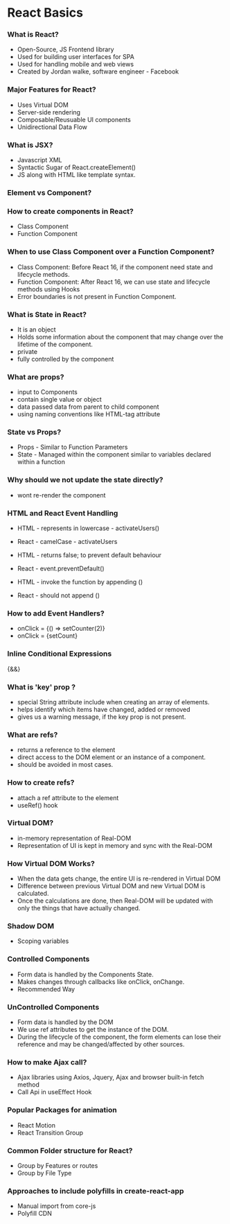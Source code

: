# React Basics

### What is React?
- Open-Source, JS Frontend library 
- Used for building user interfaces for SPA
- Used for handling mobile and web views
- Created by Jordan walke, software engineer - Facebook

### Major Features for React?
- Uses Virtual DOM 
- Server-side rendering 
- Composable/Reusuable UI components
- Unidirectional Data Flow

### What is JSX?
- Javascript XML
- Syntactic Sugar of React.createElement()
- JS along with HTML like template syntax.

### Element vs Component?

### How to create components in React?
- Class Component
- Function Component

### When to use Class Component over a Function Component?
- Class Component: Before React 16, if the component need state and lifecycle methods.
- Function Component: After React 16, we can use state and lifecycle methods using Hooks
- Error boundaries is not present in Function Component.

### What is State in React?
- It is an object
- Holds some information about the component that may change over the lifetime of the component.
- private 
- fully controlled by the component

### What are props?
- input to Components
- contain single value or object
- data passed data from parent to child component
- using naming conventions like HTML-tag attribute

### State vs Props?
- Props - Similar to Function Parameters
- State - Managed within the component similar to variables declared within a function

### Why should we not update the state directly?
- wont re-render the component

### HTML and React Event Handling 
- HTML - represents in lowercase - activateUsers()
- React - camelCase - activateUsers

- HTML - returns false; to prevent default behaviour
- React - event.preventDefault()

- HTML - invoke the function by appending ()
- React - should not append ()

### How to add Event Handlers?
- onClick = {() => setCounter(2)}
- onClick = {setCount}

### Inline Conditional Expressions
{&&}

### What is 'key' prop ?
- special String attribute include when creating an array of elements.
- helps identify which items have changed, added or removed
- gives us a warning message, if the key prop is not present.

### What are refs?
- returns a reference to the element
- direct access to the DOM element or an instance of a component.
- should be avoided in most cases.

### How to create refs?
- attach a ref attribute to the element
- useRef() hook

### Virtual DOM?
- in-memory representation of Real-DOM
- Representation of UI is kept in memory and sync with the Real-DOM

### How Virtual DOM Works?
- When the data gets change, the entire UI is re-rendered in Virtual DOM
- Difference between previous Virtual DOM and new Virtual DOM is calculated.
- Once the calculations are done, then Real-DOM will be updated with only the things that have actually changed.

### Shadow DOM 
- Scoping variables

### Controlled Components
- Form data is handled by the Components State.
- Makes changes through callbacks like onClick, onChange.
- Recommended Way

### UnControlled Components
- Form data is handled by the DOM
- We use ref attributes to get the instance of the DOM.
- During the lifecycle of the component, the form elements can lose their reference and may   be changed/affected by other sources.

### How to make Ajax call?
- Ajax libraries using Axios, Jquery, Ajax and browser built-in fetch method
- Call Api in useEffect Hook

### Popular Packages for animation
- React Motion
- React Transition Group

### Common Folder structure for React?
- Group by Features or routes
- Group by File Type

### Approaches to include polyfills in create-react-app
- Manual import from core-js
- Polyfill CDN